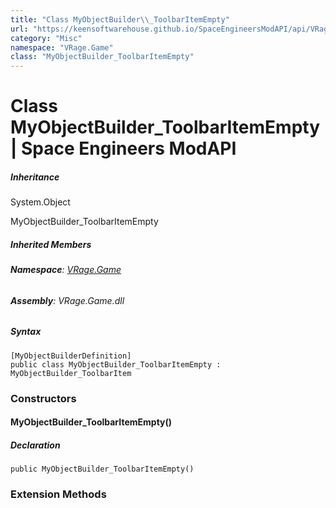 ```yaml
---
title: "Class MyObjectBuilder\\_ToolbarItemEmpty"
url: "https://keensoftwarehouse.github.io/SpaceEngineersModAPI/api/VRage.Game.MyObjectBuilder_ToolbarItemEmpty.html"
category: "Misc"
namespace: "VRage.Game"
class: "MyObjectBuilder_ToolbarItemEmpty"
---
```


# Class MyObjectBuilder\_ToolbarItemEmpty | Space Engineers ModAPI

##### Inheritance

System.Object

MyObjectBuilder\_ToolbarItemEmpty

##### Inherited Members

###### **Namespace**: [VRage.Game](https://keensoftwarehouse.github.io/SpaceEngineersModAPI/api/VRage.Game.html)

###### **Assembly**: VRage.Game.dll

##### Syntax

```
[MyObjectBuilderDefinition]
public class MyObjectBuilder_ToolbarItemEmpty : MyObjectBuilder_ToolbarItem
```

### Constructors

#### MyObjectBuilder\_ToolbarItemEmpty()

##### Declaration

```
public MyObjectBuilder_ToolbarItemEmpty()
```

### Extension Methods